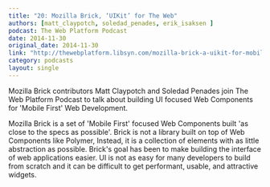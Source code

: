 ```yaml
---
title: "20: Mozilla Brick, ‘UIKit’ for The Web"
authors: [matt_claypotch, soledad_penades, erik_isaksen ]
podcast: The Web Platform Podcast
date: 2014-11-30
original_date: 2014-11-30
link: "http://thewebplatform.libsyn.com/mozilla-brick-a-uikit-for-mobile-first"
category: podcasts
layout: single
---
```


Mozilla Brick contributors Matt Claypotch and Soledad Penades join The Web
Platform Podcast to talk about building UI focused Web Components for 'Mobile
First' Web Development.

<!-- Excerpt -->

Mozilla Brick is a set of 'Mobile First' focused Web Components built 'as close
to the specs as possible'. Brick is not a library built on top of Web Components
like Polymer, Instead, it is a collection of elements with as little abstraction
as possible. Brick's goal has been to make building the interface of web
applications easier. UI is not as easy for many developers to build from scratch
and it can be difficult to get performant, usable, and attractive widgets.
